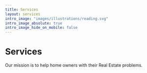 ```yaml
---
title: Services
layout: services
intro_image: "images/illustrations/reading.svg"
intro_image_absolute: true
intro_image_hide_on_mobile: false
---
```


# Services

Our mission is to help home owners with their Real Estate problems.
